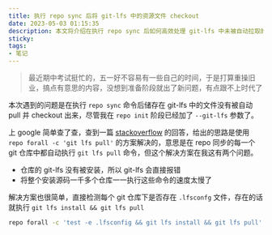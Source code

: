 ```yaml
---
title: 执行 repo sync 后将 git-lfs 中的资源文件 checkout
date: 2023-05-03 01:15:35
description: 本文将介绍在执行 repo sync 后如何高效处理 git-lfs 中未被自动拉取的资源文件。通过分析常见问题，如 git-lfs 未安装或全仓库执行命令效率低下，我们提供了一种优化方案：仅对包含 .lfsconfig 文件的仓库执行 git lfs install 和 git lfs pull 操作，从而提升同步效率并减少不必要的资源消耗。适合 Android 系统开发、AOSP 源码维护及使用 repo 工具管理多仓库的开发者参考。
sticky:
tags:
- 笔记
---
```


> 最近期中考试挺忙的，五一好不容易有一些自己的时间，于是打算重操旧业，搞点有意思的内容，没想到准备阶段就出了新问题，有点跟不上时代了

本次遇到的问题是在执行 `repo sync` 命令后储存在 git-lfs 中的文件没有被自动 pull 并 checkout 出来，尽管我在 `repo init` 阶段已经加了 `--git-lfs` 参数了。

上 google 简单查了查，查到一篇 [stackoverflow](https://stackoverflow.com/questions/67280310/how-to-run-git-lfs-automatically-after-repo-sync) 的回答，给出的思路是使用 `repo forall -c 'git lfs pull'` 的方案解决的，意思是在 repo 同步的每一个 git 仓库中都自动执行 `git lfs pull` 命令，但这个解决方案在我这有两个问题。

- 仓库的 git-lfs 没有被安装，所以 git-lfs 会直接报错
- 将整个安装源码一千多个仓库一一执行这些命令的速度太慢了

解决方案也很简单，直接检测每个 git 仓库下是否存在 `.lfsconfg` 文件，存在的话就执行 `git lfs install && git lfs pull`

```bash
repo forall -c 'test -e .lfsconfig && git lfs install && git lfs pull'
```

